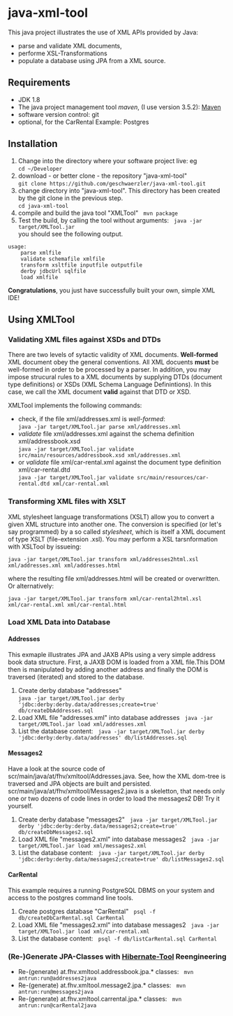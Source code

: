# java-xml-tool
This java project illustrates the use of XML APIs provided by Java:
* parse and validate XML documents,
* performe XSL-Transformations
* populate a database using JPA from a XML source.

## Requirements
* JDK 1.8
* The java project management tool _maven_, (I use version 3.5.2): [Maven](https://maven.apache.org/)
* software version control: git
* optional, for the CarRental Example: Postgres

## Installation
1. Change into the directory where your software project live: eg  
`cd ~/Developer`
1. download - or better clone - the repository "java-xml-tool"  
`git clone https://github.com/geschwaerzler/java-xml-tool.git`
1. change directory into "java-xml-tool". This directory has been created by the git clone in the previous step.  
`cd java-xml-tool`
1. compile and build the java tool "XMLTool"  
`mvn package`
1. Test the build, by calling the tool without arguments:  
`java -jar target/XMLTool.jar`  
you should see the following output.


```  
usage:  
	parse xmlfile  
	validate schemafile xmlfile  
	transform xsltfile inputfile outputfile  
	derby jdbcUrl sqlfile  
	load xmlfile  
```

**Congratulations**, you just have successfully built your own, simple XML IDE!

## Using XMLTool

### Validating XML files against XSDs and DTDs
There are two levels of sytactic validity of XML documents. **Well-formed** XML document obey the general conventions. All XML docuents **must** be well-formed in order to be processed by a parser. In addition, you may impose strucural rules to a XML documents by supplying DTDs (document type definitions) or XSDs (XML Schema Language Definintions). In this case, we call the XML document **valid** against that DTD or XSD. 

XMLTool implements the following commands:
* check, if the file xml/addresses.xml is *well-formed*:  
`java -jar target/XMLTool.jar parse xml/addresses.xml`
* *validate* file xml/addresses.xml against the schema definition xml/addressbook.xsd  
`java -jar target/XMLTool.jar validate src/main/resources/addressbook.xsd xml/addresses.xml`
* or *validate* file xml/car-rental.xml against the document type definition xml/car-rental.dtd  
`java -jar target/XMLTool.jar validate src/main/resources/car-rental.dtd xml/car-rental.xml`

### Transforming XML files with XSLT
XML stylesheet language transformations (XSLT) allow you to convert a given XML structure into another one. The conversion is specified (or let's say programmed) by a so called *stylesheet*, which is itself a XML document of type XSLT (file-extension .xsl). You may perform a XSL tarsnformation with XSLTool by issueing:

`java -jar target/XMLTool.jar transform xml/addresses2html.xsl xml/addresses.xml xml/addresses.html`

where the resulting file xml/addresses.html will be created or overwritten. Or alternatively:

`java -jar target/XMLTool.jar transform xml/car-rental2html.xsl xml/car-rental.xml xml/car-rental.html`

### Load XML Data into Database

#### Addresses
This exmaple illustrates JPA and JAXB APIs using a very simple address book data structure. First, a JAXB DOM is loaded from a XML file.This DOM then is manipulated by adding another address and finally the DOM is traversed (iterated) and stored to the database.

1. Create derby database "addresses"  
`java -jar target/XMLTool.jar derby 'jdbc:derby:derby.data/addresses;create=true' db/createDbAddresses.sql`
1. Load XML file "addresses.xml" into database addresses  
`java -jar target/XMLTool.jar load xml/addresses.xml`
1. List the database content:  
`java -jar target/XMLTool.jar derby 'jdbc:derby:derby.data/addresses' db/listAddresses.sql`

#### Messages2
Have a look at the source code of scr/main/java/at/fhv/xmltool/Addresses.java. See, how the XML dom-tree is traversed and JPA objects are built and persisted. scr/main/java/at/fhv/xmltool/Messages2.java is a skeletton, that needs only one or two dozens of code lines in order to load the messages2 DB! Try it yourself. 

1. Create derby database "messages2"  
`java -jar target/XMLTool.jar derby 'jdbc:derby:derby.data/messages2;create=true' db/createDbMessages2.sql`
1. Load XML file "messages2.xml" into database messages2  
`java -jar target/XMLTool.jar load xml/messages2.xml`
1. List the database content:  
`java -jar target/XMLTool.jar derby 'jdbc:derby:derby.data/messages2;create=true' db/listMessages2.sql`

#### CarRental
This example requires a running PostgreSQL DBMS on your system and access to the postgres command line tools.

1. Create postgres database "CarRental"  
`psql -f db/createDbCarRental.sql CarRental`
1. Load XML file "messages2.xml" into database messages2  
`java -jar target/XMLTool.jar load xml/car-rental.xml`  
1. List the database content:  
`psql -f db/listCarRental.sql CarRental`

### (Re-)Generate JPA-Classes with [Hibernate-Tool](http://hibernate.org/tools/) Reengineering

* Re-(generate) at.fhv.xmltool.addressbook.jpa.* classes:  
`mvn antrun:run@addresses2java`
* Re-(generate) at.fhv.xmltool.message2.jpa.* classes:  
`mvn antrun:run@messages2java`
* Re-(generate) at.fhv.xmltool.carrental.jpa.* classes:  
`mvn antrun:run@carRental2java`
